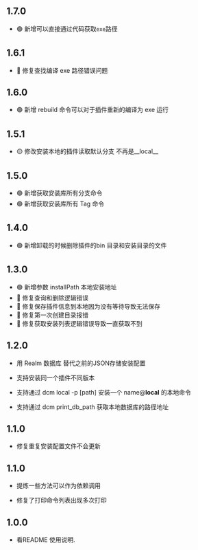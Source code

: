 ## 1.7.0

- 🟢 新增可以直接通过代码获取`exe`路径

## 1.6.1

- 🔴 修复查找编译 exe 路径错误问题

## 1.6.0

- 🟢 新增 rebuild  命令可以对于插件重新的编译为 exe 运行

## 1.5.1

- 🟡 修改安装本地的插件读取默认分支 不再是__local__

## 1.5.0
- 🟢 新增获取安装库所有分支命令
- 🟢 新增获取安装库所有 Tag 命令

## 1.4.0

- 🟢 新增卸载的时候删除插件的bin 目录和安装目录的文件

## 1.3.0

- 🟢 新增参数 installPath 本地安装地址 
- 🔴 修复查询和删除逻辑错误
- 🔴 修复保存插件信息到本地因为没有等待导致无法保存
- 🔴 修复第一次创建目录报错
- 🔴 修复获取安装列表逻辑错误导致一直获取不到
  

## 1.2.0

- 用 Realm 数据库 替代之前的JSON存储安装配置

- 支持安装同一个插件不同版本

- 支持通过 dcm local -p [path] 安装一个 name@__local__ 的本地命令

- 支持通过 dcm print_db_path 获取本地数据库的路径地址

## 1.1.0

- 修复重复安装配置文件不会更新

## 1.1.0

- 提炼一些方法可以作为依赖调用

- 修复了打印命令列表出现多次打印

## 1.0.0

- 看README 使用说明.
